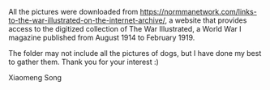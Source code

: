 All the pictures were downloaded from https://normmanetwork.com/links-to-the-war-illustrated-on-the-internet-archive/, a website that provides access to the digitized collection of The War Illustrated, a World War I magazine published from August 1914 to February 1919.

The folder may not include all the pictures of dogs, but I have done my best to gather them. Thank you for your interest :)

Xiaomeng Song

